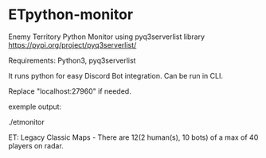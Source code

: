 # ETpython-monitor
Enemy Territory Python Monitor using pyq3serverlist library https://pypi.org/project/pyq3serverlist/

Requirements: Python3, pyq3serverlist

It runs python for easy Discord Bot integration. Can be run in CLI.

Replace "localhost:27960" if needed.

exemple output:

./etmonitor

ET: Legacy Classic Maps - There are 12(2 human(s), 10 bots) of a max of 40 players on radar.
